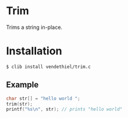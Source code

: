# Trim

  Trims a string in-place.

# Installation

`$ clib install vendethiel/trim.c`

## Example

```c
char str[] = "hello world ";
trim(str);
printf("%s\n", str); // prints "hello world"
```

